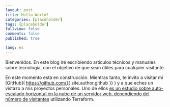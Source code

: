 ```yaml
---
layout: post
title: Hello World!
categories: [placeholder]
tags: [placeholder]
fullview: false
comments: false
published: true

lang: es
---
```


Bienvenidos. En este blog iré escribiendo artículos técnicos y manuales sobre tecnología, con el objetivo de que sean útiles para cualquier visitante.

En este momento está en construcción. Mientras tanto, te invito a visitar mi [GitHub]( https://github.com/{{ site.author.github }} ) y a que eches un vistazo a mis proyectos personales. Uno de ellos [es un estudio sobre auto-escalado horizontal en la nube de un servidor web, dependiendo del número de visitantes](https://github.com/j-alvarez-moreno/proyecto-2ASIR) utilizando Terraform.
